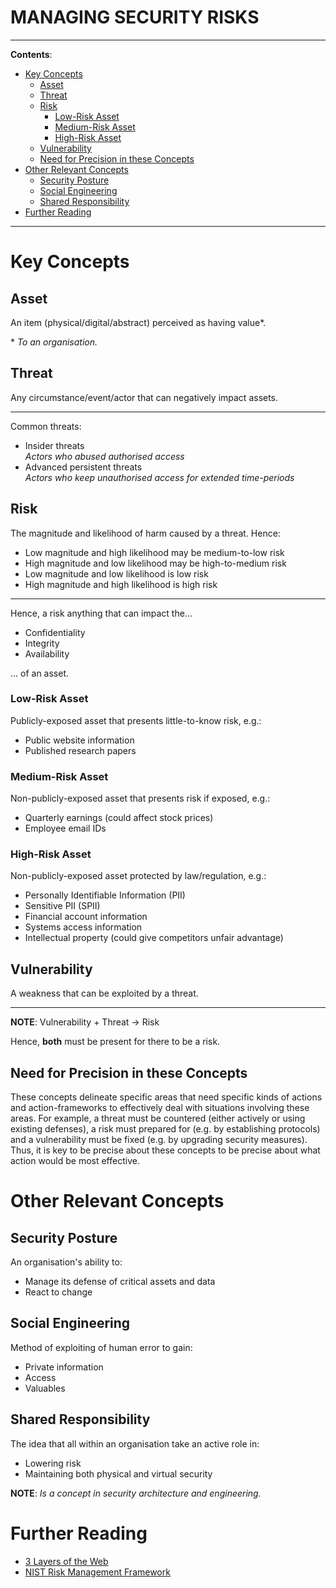 <h1>MANAGING SECURITY RISKS</h1>

---

**Contents**:

- [Key Concepts](#key-concepts)
  - [Asset](#asset)
  - [Threat](#threat)
  - [Risk](#risk)
    - [Low-Risk Asset](#low-risk-asset)
    - [Medium-Risk Asset](#medium-risk-asset)
    - [High-Risk Asset](#high-risk-asset)
  - [Vulnerability](#vulnerability)
  - [Need for Precision in these Concepts](#need-for-precision-in-these-concepts)
- [Other Relevant Concepts](#other-relevant-concepts)
  - [Security Posture](#security-posture)
  - [Social Engineering](#social-engineering)
  - [Shared Responsibility](#shared-responsibility)
- [Further Reading](#further-reading)

---

# Key Concepts
## Asset
An item (physical/digital/abstract) perceived as having value\*.

\* _To an organisation._

## Threat
Any circumstance/event/actor that can negatively impact assets.

---

Common threats:

- Insider threats <br> _Actors who abused authorised access_
- Advanced persistent threats <br> _Actors who keep unauthorised access for extended time-periods_

## Risk
The magnitude and likelihood of harm caused by a threat. Hence:

- Low magnitude and high likelihood may be medium-to-low risk
- High magnitude and low likelihood may be high-to-medium risk
- Low magnitude and low likelihood is low risk
- High magnitude and high likelihood is high risk

---

Hence, a risk anything that can impact the...

- Confidentiality
- Integrity
- Availability

... of an asset.

### Low-Risk Asset
Publicly-exposed asset that presents little-to-know risk, e.g.:

- Public website information
- Published research papers

### Medium-Risk Asset
Non-publicly-exposed asset that presents risk if exposed, e.g.:

- Quarterly earnings (could affect stock prices)
- Employee email IDs

### High-Risk Asset
Non-publicly-exposed asset protected by law/regulation, e.g.:

- Personally Identifiable Information (PII)
- Sensitive PII (SPII)
- Financial account information
- Systems access information
- Intellectual property (could give competitors unfair advantage)

## Vulnerability
A weakness that can be exploited by a threat.

---

**NOTE**: Vulnerability + Threat -> Risk

Hence, **both** must be present for there to be a risk.

## Need for Precision in these Concepts
These concepts delineate specific areas that need specific kinds of actions and action-frameworks to effectively deal with situations involving these areas. For example, a threat must be countered (either actively or using existing defenses), a risk must prepared for (e.g. by establishing protocols) and a vulnerability must be fixed (e.g. by upgrading security measures). Thus, it is key to be precise about these concepts to be precise about what action would be most effective.

# Other Relevant Concepts
## Security Posture
An organisation's ability to:

- Manage its defense of critical assets and data
- React to change

## Social Engineering
Method of exploiting of human error to gain:

- Private information
- Access
- Valuables 

## Shared Responsibility
The idea that all within an organisation take an active role in:

- Lowering risk
- Maintaining both physical and virtual security

**NOTE**: _Is a concept in security architecture and engineering._

# Further Reading
- [3 Layers of the Web](./3-layers-of-the-web.md)
- [NIST Risk Management Framework](./nist-rmf.md)